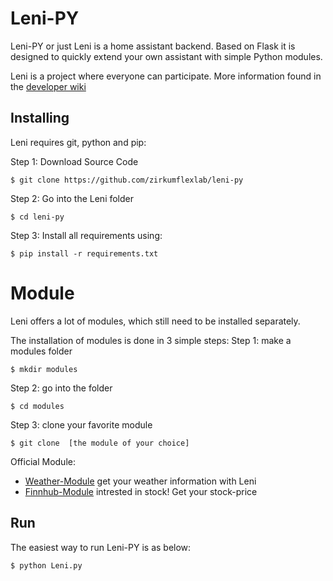 # Leni-PY
Leni-PY or just Leni is a home assistant backend. Based on Flask it is designed to quickly extend your own assistant with simple Python modules. 

Leni is a project where everyone can participate. More information found in the [developer wiki](https://jonasnapierski.github.io/leni-py/)


## Installing
Leni requires git, python and pip:

Step 1: Download Source Code
```
$ git clone https://github.com/zirkumflexlab/leni-py
```

Step 2: Go into the Leni folder
```
$ cd leni-py
```

Step 3: Install all requirements using:
```
$ pip install -r requirements.txt
```

# Module
Leni offers a lot of modules, which still need to be installed separately. 

The installation of modules is done in 3 simple steps:
Step 1: make a modules folder
```
$ mkdir modules
```
Step 2: go into the folder
```
$ cd modules
```
Step 3: clone your favorite module
```
$ git clone  [the module of your choice]
```

Official Module:
 - [Weather-Module](https://github.com/jonasnapierski/weather-module) get your weather information with Leni
 - [Finnhub-Module](https://github.com/jonasnapierski/finnhub-module) intrested in stock! Get your stock-price

## Run
The easiest way to run Leni-PY is as below:
```
$ python Leni.py
```

